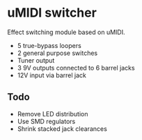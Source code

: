 # uMIDI switcher
Effect switching module based on uMIDI.

* 5 true-bypass loopers
* 2 general purpose switches
* Tuner output
* 3 9V outputs connected to 6 barrel jacks
* 12V input via barrel jack


## Todo
* Remove LED distribution
* Use SMD regulators
* Shrink stacked jack clearances
